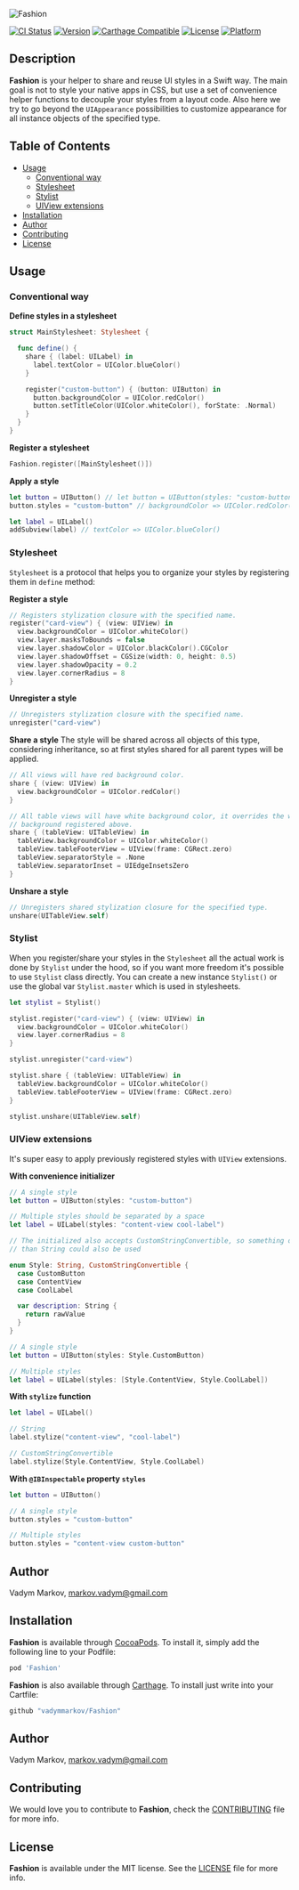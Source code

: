![Fashion](https://github.com/vadymmarkov/Fashion/blob/master/Resources/FashionPresentation.png)

[![CI Status](http://img.shields.io/travis/vadymmarkov/Fashion.svg?style=flat)](https://travis-ci.org/vadymmarkov/Fashion)
[![Version](https://img.shields.io/cocoapods/v/Fashion.svg?style=flat)](http://cocoadocs.org/docsets/Fashion)
[![Carthage Compatible](https://img.shields.io/badge/Carthage-compatible-4BC51D.svg?style=flat)](https://github.com/Carthage/Carthage)
[![License](https://img.shields.io/cocoapods/l/Fashion.svg?style=flat)](http://cocoadocs.org/docsets/Fashion)
[![Platform](https://img.shields.io/cocoapods/p/Fashion.svg?style=flat)](http://cocoadocs.org/docsets/Fashion)

## Description

**Fashion** is your helper to share and reuse UI styles in a Swift way. The
main goal is not to style your native apps in CSS, but use a set of convenience
helper functions to decouple your styles from a layout code. Also here we try to
go beyond the `UIAppearance` possibilities to customize appearance for all
instance objects of the specified type.

## Table of Contents

* [Usage](#usage)
  * [Conventional way](#conventional-way)
  * [Stylesheet](#stylesheet)
  * [Stylist](#stylist)
  * [UIView extensions](#uiview-extensions)
* [Installation](#installation)
* [Author](#author)
* [Contributing](#contributing)
* [License](#license)

## Usage

### Conventional way

**Define styles in a stylesheet**

```swift
struct MainStylesheet: Stylesheet {

  func define() {
    share { (label: UILabel) in
      label.textColor = UIColor.blueColor()
    }

    register("custom-button") { (button: UIButton) in
      button.backgroundColor = UIColor.redColor()
      button.setTitleColor(UIColor.whiteColor(), forState: .Normal)
    }
  }
}
```

**Register a stylesheet**
```swift
Fashion.register([MainStylesheet()])
```

**Apply a style**

```swift
let button = UIButton() // let button = UIButton(styles: "custom-button")
button.styles = "custom-button" // backgroundColor => UIColor.redColor()

let label = UILabel()
addSubview(label) // textColor => UIColor.blueColor()
```

### Stylesheet

`Stylesheet` is a protocol that helps you to organize your styles by registering
them in `define` method:

**Register a style**

```swift
// Registers stylization closure with the specified name.
register("card-view") { (view: UIView) in
  view.backgroundColor = UIColor.whiteColor()
  view.layer.masksToBounds = false
  view.layer.shadowColor = UIColor.blackColor().CGColor
  view.layer.shadowOffset = CGSize(width: 0, height: 0.5)
  view.layer.shadowOpacity = 0.2
  view.layer.cornerRadius = 8
}
```

**Unregister a style**

```swift
// Unregisters stylization closure with the specified name.
unregister("card-view")
```

**Share a style**
The style will be shared across all objects of this type, considering
inheritance, so at first styles shared for all parent types will be applied.

```swift
// All views will have red background color.
share { (view: UIView) in
  view.backgroundColor = UIColor.redColor()
}

// All table views will have white background color, it overrides the white
// background registered above.
share { (tableView: UITableView) in
  tableView.backgroundColor = UIColor.whiteColor()
  tableView.tableFooterView = UIView(frame: CGRect.zero)
  tableView.separatorStyle = .None
  tableView.separatorInset = UIEdgeInsetsZero
}
```

**Unshare a style**

```swift
// Unregisters shared stylization closure for the specified type.
unshare(UITableView.self)
```

### Stylist

When you register/share your styles in the `Stylesheet` all the actual work is
done by `Stylist` under the hood, so if you want more freedom it's possible
to use `Stylist` class directly. You can create a new instance `Stylist()` or
use the global var `Stylist.master` which is used in stylesheets.

```swift
let stylist = Stylist()

stylist.register("card-view") { (view: UIView) in
  view.backgroundColor = UIColor.whiteColor()
  view.layer.cornerRadius = 8
}

stylist.unregister("card-view")

stylist.share { (tableView: UITableView) in
  tableView.backgroundColor = UIColor.whiteColor()
  tableView.tableFooterView = UIView(frame: CGRect.zero)
}

stylist.unshare(UITableView.self)
```

### UIView extensions

It's super easy to apply previously registered styles with `UIView` extensions.

**With convenience initializer**
```swift
// A single style
let button = UIButton(styles: "custom-button")

// Multiple styles should be separated by a space
let label = UILabel(styles: "content-view cool-label")
```

```swift
// The initialized also accepts CustomStringConvertible, so something other
// than String could also be used

enum Style: String, CustomStringConvertible {
  case CustomButton
  case ContentView
  case CoolLabel

  var description: String {
    return rawValue
  }
}

// A single style
let button = UIButton(styles: Style.CustomButton)

// Multiple styles
let label = UILabel(styles: [Style.ContentView, Style.CoolLabel])
```

**With `stylize` function**
```swift
let label = UILabel()

// String
label.stylize("content-view", "cool-label")

// CustomStringConvertible
label.stylize(Style.ContentView, Style.CoolLabel)
```

**With `@IBInspectable` property `styles`**
```swift
let button = UIButton()

// A single style
button.styles = "custom-button"

// Multiple styles
button.styles = "content-view custom-button"
```

## Author

Vadym Markov, markov.vadym@gmail.com

## Installation

**Fashion** is available through [CocoaPods](http://cocoapods.org). To install
it, simply add the following line to your Podfile:

```ruby
pod 'Fashion'
```

**Fashion** is also available through [Carthage](https://github.com/Carthage/Carthage).
To install just write into your Cartfile:

```ruby
github "vadymmarkov/Fashion"
```

## Author

Vadym Markov, markov.vadym@gmail.com

## Contributing

We would love you to contribute to **Fashion**, check the [CONTRIBUTING](https://github.com/vadymmarkov/Fashion/blob/master/CONTRIBUTING.md) file for more info.

## License

**Fashion** is available under the MIT license. See the [LICENSE](https://github.com/vadymmarkov/Fashion/blob/master/LICENSE.md) file for more info.
